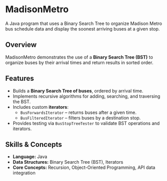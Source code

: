 # MadisonMetro
A Java program that uses a Binary Search Tree to organize Madison Metro bus schedule data and display the soonest arriving buses at a given stop.

## Overview
MadisonMetro demonstrates the use of a **Binary Search Tree (BST)** to organize buses by their arrival times and return results in sorted order.  

## Features
- Builds a **Binary Search Tree of buses**, ordered by arrival time.  
- Implements recursive algorithms for adding, searching, and traversing the BST.  
- Includes custom **iterators**:  
  - `BusForwardsIterator` – returns buses after a given time.  
  - `BusFilteredIterator` – filters buses by a destination stop.  
- Provides testing via `BusStopTreeTester` to validate BST operations and iterators.  

## Skills & Concepts
- **Language:** Java  
- **Data Structures:** Binary Search Tree (BST), Iterators  
- **Core Concepts:** Recursion, Object-Oriented Programming, API data integration  
